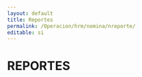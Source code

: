 ```yaml
---
layout: default
title: Reportes
permalink: /Operacion/hrm/nomina/nreporte/
editable: si
---
```


# REPORTES





